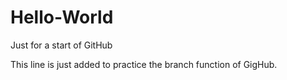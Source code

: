 # Hello-World
Just for a start of GitHub

This line is just added to practice the branch function of GigHub.
